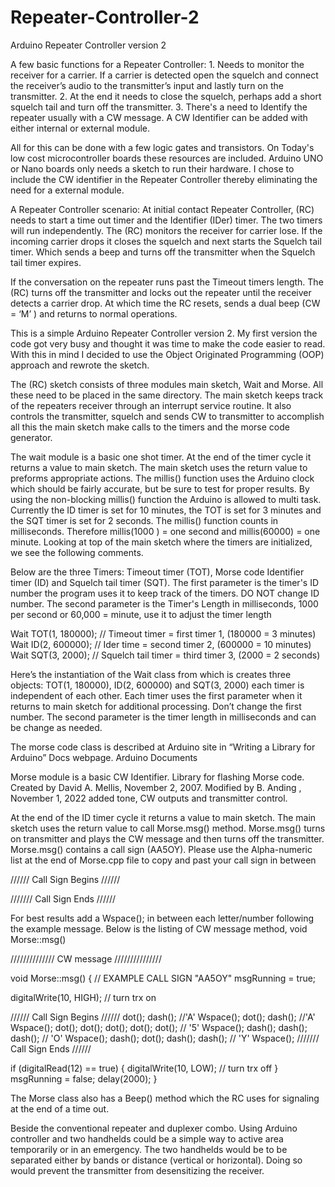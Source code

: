 # Repeater-Controller-2
Arduino Repeater Controller version 2
       
A few basic functions for a Repeater Controller: 
    1. Needs to monitor the receiver for a carrier. If a carrier is detected open the squelch and connect the  receiver’s audio to the transmitter’s input and lastly turn on the transmitter.
    2. At the end it needs to close the squelch, perhaps add a short squelch tail and turn off the transmitter.
    3. There's a need to Identify the repeater usually with a CW message. A CW Identifier can be added with either internal or external module.  
       

All for this can be done with a few logic gates and transistors. On Today's  low cost microcontroller  boards these resources are included. Arduino UNO or Nano boards only needs a sketch to run their hardware. I chose to include the CW identifier in the Repeater Controller thereby eliminating the need for a external module.

A Repeater Controller scenario: 
At initial contact Repeater Controller, (RC)  needs to start a time out timer and the Identifier (IDer) timer. The two timers will run independently. The (RC) monitors the receiver for carrier lose. If the incoming  carrier drops it closes the squelch and next starts the Squelch tail timer. Which sends a beep and turns off the transmitter when the Squelch tail timer expires. 

If the conversation on the repeater runs past the Timeout timers length. The (RC) turns off the transmitter and locks out the repeater until  the receiver detects a carrier drop. At which time the RC resets, sends a dual beep (CW = ‘M’ ) and returns to normal operations.

This is a simple Arduino Repeater Controller version 2. My first version the code got very busy and thought it was time to make the code easier to read. With this in mind I decided to use the Object Originated Programming  (OOP) approach and rewrote the sketch. 

The (RC) sketch consists of three modules main sketch, Wait and Morse. All these need to be placed in the same directory. The main sketch keeps track of the repeaters receiver through an interrupt service routine. It also controls the transmitter, squelch and sends CW to transmitter to accomplish all this the main sketch make calls to the timers and the morse code generator. 

The wait module is a basic one shot timer. At the end of the timer cycle it returns a value to main sketch. The main sketch uses the return value to preforms appropriate actions. The millis() function uses the Arduino clock which should be fairly accurate, but be sure to test for proper results. By using the non-blocking millis() function the Arduino is allowed to multi task. Currently the ID timer is set for 10 minutes, the TOT is set for 3 minutes and the SQT timer is set for 2 seconds. The millis() function counts in milliseconds. Therefore millis(1000 ) = one second and millis(60000) = one minute. Looking at top of the main sketch where the timers are initialized, we see the following comments. 

Below are the three Timers: Timeout timer (TOT), Morse code Identifier timer (ID) and Squelch tail timer (SQT). The first parameter is the timer's ID number the program uses it to keep track of the timers. DO NOT change ID number.
The second parameter is the Timer's Length in milliseconds, 1000 per second or 60,000 = minute, use it to adjust the timer length

Wait TOT(1, 180000); // Timeout timer = first timer 1, (180000 = 3 minutes)
Wait ID(2, 600000); // Ider time = second timer 2, (600000 = 10 minutes)
Wait SQT(3, 2000); // Squelch tail timer = third timer 3, (2000 = 2 seconds)

Here’s the instantiation of the Wait class from which is creates three objects: TOT(1, 180000), ID(2, 600000) and SQT(3, 2000) each timer is independent of each other. Each timer uses the first parameter when it returns to main sketch for additional processing. Don’t change the first number. The second parameter is the timer length in milliseconds and can be change as needed.

The morse code class is described at Arduino site in “Writing a Library for Arduino”
Docs webpage.  Arduino Documents

  Morse module is a basic CW Identifier. 
  Library for flashing Morse code.
  Created by David A. Mellis, November 2, 2007.
  Modified by B. Anding , November 1, 2022
  added tone, CW outputs and transmitter control.

At the end of the ID timer cycle it returns a value to main sketch. The main sketch uses the return value to call Morse.msg() method. Morse.msg() turns on transmitter and plays the CW message and then turns off the transmitter. 
Morse.msg() contains a call sign (AA5OY). Please use the Alpha-numeric list at the end of Morse.cpp file to copy and past your call sign in between 

////// Call Sign Begins  //////
                
                
/////// Call Sign Ends  //////

For best results add a Wspace(); in between each letter/number following the example message.
Below is the listing of CW message method, void Morse::msg()

////////////// CW message  ///////////////

void Morse::msg()
{
  // EXAMPLE CALL SIGN "AA5OY"
  msgRunning = true;

  digitalWrite(10, HIGH); // turn trx on

  ////// Call Sign Begins  //////
  dot(); dash(); //'A'
  Wspace();
  dot(); dash(); //'A'
  Wspace();
  dot(); dot(); dot(); dot(); dot(); // '5'
  Wspace();
  dash(); dash(); dash(); // 'O'
  Wspace();
  dash();  dot();  dash(); dash(); // 'Y'
  Wspace();
  /////// Call Sign Ends  //////

  if (digitalRead(12) == true)
  {
    digitalWrite(10, LOW); // turn trx off
  }
  msgRunning = false;
  delay(2000);
}

The Morse class also has a Beep() method which the RC uses for signaling at the end of a time out. 

Beside the conventional repeater and duplexer combo.  Using Arduino controller and two handhelds could be a simple way to active area temporarily or in an emergency. The two handhelds would be to be separated either by bands or distance (vertical or horizontal). Doing so would prevent the transmitter from  desensitizing the receiver.
